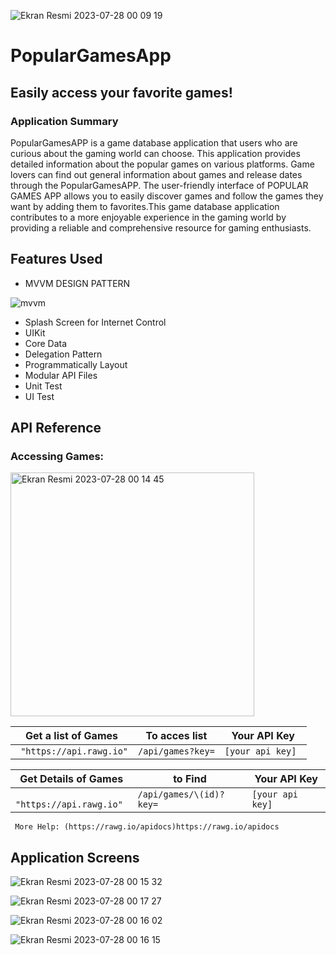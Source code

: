 ![Ekran Resmi 2023-07-28 00 09 19](https://github.com/asudenisatiras/PopularGamesApp/assets/127339561/a995c114-7092-4731-a6b8-965259a03e7e)
# PopularGamesApp

## Easily access your favorite games!
### Application Summary
PopularGamesAPP is a game database application that users who are curious about the gaming world can choose. This application provides detailed information about the popular games on various platforms. Game lovers can find out general information about games and release dates through the PopularGamesAPP.
The user-friendly interface of POPULAR GAMES APP allows you to easily discover games and follow the games they want by adding them to favorites.This game database application contributes to a more enjoyable experience in the gaming world by providing a reliable and comprehensive resource for gaming enthusiasts.
## Features Used
- MVVM DESIGN PATTERN
  
![mvvm](https://github.com/asudenisatiras/PopularGamesApp/assets/127339561/dd89eedc-884c-4ed0-9f8f-7a82c17b2faf)


- Splash Screen for Internet Control 
- UIKit 
- Core Data
- Delegation Pattern
- Programmatically Layout
- Modular API Files
- Unit Test
- UI Test
## API Reference
### Accessing Games: 
<img width="390" alt="Ekran Resmi 2023-07-28 00 14 45" src="https://github.com/asudenisatiras/PopularGamesApp/assets/127339561/5e705098-2970-4752-959c-6d069fa713ad">



| Get a list of Games	 | To acces list | Your API Key |
| ------------- | ------------- | ------------- |
| ``` "https://api.rawg.io"```   | ```/api/games?key=```|  ``` [your api key]  ```|



| Get Details of Games | to Find |Your API Key |
| ------------- | ------------- |------------- |
| ``` "https://api.rawg.io"```   | ```/api/games/\(id)?key=```|``` [your api key] ```|

```
 More Help: (https://rawg.io/apidocs)https://rawg.io/apidocs
```
## Application Screens 
![Ekran Resmi 2023-07-28 00 15 32](https://github.com/asudenisatiras/PopularGamesApp/assets/127339561/35e1dc97-3e1d-4727-ab03-d2db3f192b0d)

![Ekran Resmi 2023-07-28 00 17 27](https://github.com/asudenisatiras/PopularGamesApp/assets/127339561/09d73720-b0f8-4e70-97cc-5760d7b05e94)

![Ekran Resmi 2023-07-28 00 16 02](https://github.com/asudenisatiras/PopularGamesApp/assets/127339561/347e056e-1bca-46ee-bd90-8593ab45adbe)

![Ekran Resmi 2023-07-28 00 16 15](https://github.com/asudenisatiras/PopularGamesApp/assets/127339561/cf59d8eb-5c43-4411-bc91-fbb1cdf50d20)
